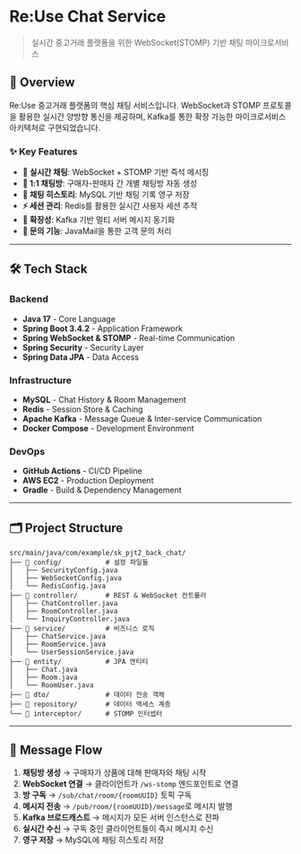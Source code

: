 # Re:Use Chat Service

> 실시간 중고거래 플랫폼을 위한 WebSocket(STOMP) 기반 채팅 마이크로서비스

## 🚀 Overview

Re:Use 중고거래 플랫폼의 핵심 채팅 서비스입니다. WebSocket과 STOMP 프로토콜을 활용한 실시간 양방향 통신을 제공하며, Kafka를 통한 확장 가능한 마이크로서비스 아키텍처로 구현되었습니다.

### ✨ Key Features

- **🔄 실시간 채팅**: WebSocket + STOMP 기반 즉석 메시징
- **📱 1:1 채팅방**: 구매자-판매자 간 개별 채팅방 자동 생성
- **💾 채팅 히스토리**: MySQL 기반 채팅 기록 영구 저장
- **⚡ 세션 관리**: Redis를 활용한 실시간 사용자 세션 추적
- **🔗 확장성**: Kafka 기반 멀티 서버 메시지 동기화
- **📧 문의 기능**: JavaMail을 통한 고객 문의 처리

---

## 🛠️ Tech Stack

### Backend
- **Java 17** - Core Language
- **Spring Boot 3.4.2** - Application Framework
- **Spring WebSocket & STOMP** - Real-time Communication
- **Spring Security** - Security Layer
- **Spring Data JPA** - Data Access

### Infrastructure
- **MySQL** - Chat History & Room Management
- **Redis** - Session Store & Caching
- **Apache Kafka** - Message Queue & Inter-service Communication
- **Docker Compose** - Development Environment

### DevOps
- **GitHub Actions** - CI/CD Pipeline
- **AWS EC2** - Production Deployment
- **Gradle** - Build & Dependency Management
---

## 🗂️ Project Structure

```
src/main/java/com/example/sk_pjt2_back_chat/
├── 📁 config/           # 설정 파일들
│   ├── SecurityConfig.java
│   ├── WebSocketConfig.java
│   └── RedisConfig.java
├── 📁 controller/       # REST & WebSocket 컨트롤러
│   ├── ChatController.java
│   ├── RoomController.java
│   └── InquiryController.java
├── 📁 service/          # 비즈니스 로직
│   ├── ChatService.java
│   ├── RoomService.java
│   └── UserSessionService.java
├── 📁 entity/           # JPA 엔티티
│   ├── Chat.java
│   ├── Room.java
│   └── RoomUser.java
├── 📁 dto/              # 데이터 전송 객체
├── 📁 repository/       # 데이터 액세스 계층
└── 📁 interceptor/      # STOMP 인터셉터
```
---
## 🔄 Message Flow

1. **채팅방 생성** → 구매자가 상품에 대해 판매자와 채팅 시작
2. **WebSocket 연결** → 클라이언트가 `/ws-stomp` 엔드포인트로 연결
3. **방 구독** → `/sub/chat/room/{roomUUID}` 토픽 구독
4. **메시지 전송** → `/pub/room/{roomUUID}/message`로 메시지 발행
5. **Kafka 브로드캐스트** → 메시지가 모든 서버 인스턴스로 전파
6. **실시간 수신** → 구독 중인 클라이언트들이 즉시 메시지 수신
7. **영구 저장** → MySQL에 채팅 히스토리 저장

